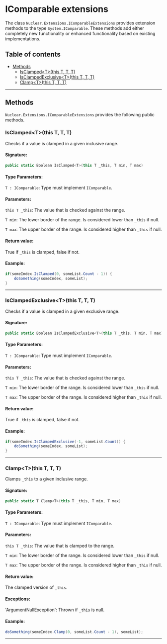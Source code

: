 # IComparable extensions

The class `Nuclear.Extensions.IComparableExtensions` provides extension methods to the type `System.IComparable`.
These methods add either completely new functionality or enhanced functionality based on existing implementations.

## Table of contents

* [Methods](#methods)
  * [IsClamped&lt;T&gt;(this T, T, T)](#isclampedtthis-t-t-t)
  * [IsClampedExclusive&lt;T&gt;(this T, T, T)](#isclampedexclusivetthis-t-t-t)
  * [Clamp&lt;T&gt;(this T, T, T)](#clamptthis-t-t-t)

---

## Methods

`Nuclear.Extensions.IComparableExtensions` provides the following public methods.

### IsClamped&lt;T&gt;(this T, T, T)

Checks if a value is clamped in a given inclusive range.

#### Signature:

```csharp
public static Boolean IsClamped<T>(this T _this, T min, T max)
```

#### Type Parameters:

`T : IComparable`: Type must implement `IComparable`.

#### Parameters:

`this T _this`: The value that is checked against the range.

`T min`: The lower border of the range. Is considered lower than `_this` if null.

`T max`: The upper border of the range. Is considered higher than `_this` if null.

#### Return value:

True if `_this` is clamped, false if not.

#### Example:

```csharp
if(someIndex.IsClamped(0, someList.Count - 1)) {
    doSomething(someIndex, someList);
}
```

---

### IsClampedExclusive&lt;T&gt;(this T, T, T)

Checks if a value is clamped in a given exclusive range.

#### Signature:

```csharp
public static Boolean IsClampedExclusive<T>(this T _this, T min, T max)
```

#### Type Parameters:

`T : IComparable`: Type must implement `IComparable`.

#### Parameters:

`this T _this`: The value that is checked against the range.

`T min`: The lower border of the range. Is considered lower than `_this` if null.

`T max`: The upper border of the range. Is considered higher than `_this` if null.

#### Return value:

True if `_this` is clamped, false if not.

#### Example:

```csharp
if(someIndex.IsClampedExclusive(-1, someList.Count)) {
    doSomething(someIndex, someList);
}
```

---

### Clamp&lt;T&gt;(this T, T, T)

Clamps `_this` to a given inclusive range.

#### Signature:

```csharp
public static T Clamp<T>(this T _this, T min, T max)
```

#### Type Parameters:

`T : IComparable`: Type must implement `IComparable`.

#### Parameters:

`this T _this`: The value that is clamped to the range.

`T min`: The lower border of the range. Is considered lower than `_this` if null.

`T max`: The upper border of the range. Is considered higher than `_this` if null.

#### Return value:

The clamped version of `_this`.

#### Exceptions:

'ArgumentNullException': Thrown if `_this` is null.

#### Example:

```csharp
doSomething(someIndex.Clamp(0, someList.Count - 1), someList);
```

---
